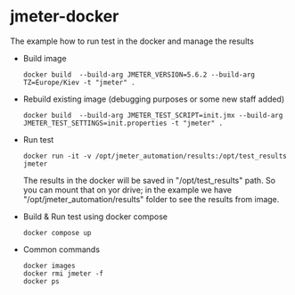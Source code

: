 # jmeter-docker
The example how to run test in the docker and manage the results 

+ Build image
    ```
    docker build  --build-arg JMETER_VERSION=5.6.2 --build-arg TZ=Europe/Kiev -t "jmeter" .
    ```

+ Rebuild existing image (debugging purposes or some new staff added)
    ```
    docker build  --build-arg JMETER_TEST_SCRIPT=init.jmx --build-arg JMETER_TEST_SETTINGS=init.properties -t "jmeter" .
    ```  
+ Run test
    ```
    docker run -it -v /opt/jmeter_automation/results:/opt/test_results jmeter
    ``` 
    The results in the docker will be saved in "/opt/test_results" path. So you can mount that on yor drive; in the example we have "/opt/jmeter_automation/results" folder to see the results from image.

+ Build & Run test using docker compose
    ```
    docker compose up
    ```

+ Common commands
    ```
    docker images
    docker rmi jmeter -f
    docker ps
    ```